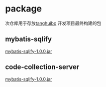 # package

次仓库用于存放[tanghuibo](https://github.com/tanghuibo) 开发项目最终构建的包

## mybatis-sqlify

[mybatis-sqlify-1.0.0.jar](https://raw.githubusercontent.com/tanghuibo/package/master/mybatis-sqlify/mybatis-sqlify-1.0.0.jar)

## code-collection-server

[mybatis-sqlify-1.0.0.jar](https://raw.githubusercontent.com/tanghuibo/package/master/code-collection-server/code-collection-server-1.0.0.jar)

